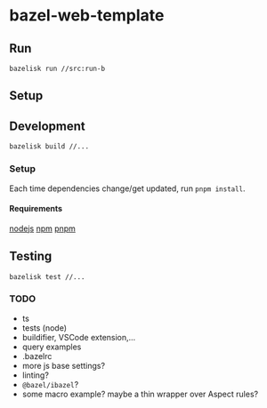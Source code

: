 # bazel-web-template

## Run

`bazelisk run //src:run-b`


## Setup

## Development

`bazelisk build //...`

### Setup

Each time dependencies change/get updated, run `pnpm install`.

#### Requirements

[nodejs](https://nodejs.org)
[npm](https://www.npmjs.com)
[pnpm](https://pnpm.io)

## Testing

`bazelisk test //...`

### TODO

- ts
- tests (node)
- buildifier, VSCode extension,...
- query examples
- .bazelrc
- more js base settings?
- linting?
- `@bazel/ibazel`?
- some macro example? maybe a thin wrapper over Aspect rules?